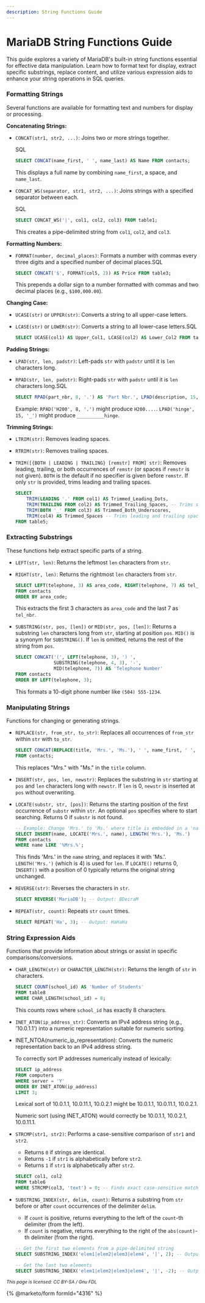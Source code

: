 ```yaml
---
description: String Functions Guide
---
```


# MariaDB String Functions Guide

This guide explores a variety of MariaDB's built-in string functions essential for effective data manipulation. Learn how to format text for display, extract specific substrings, replace content, and utilize various expression aids to enhance your string operations in SQL queries.

### Formatting Strings

Several functions are available for formatting text and numbers for display or processing.

**Concatenating Strings:**

*   `CONCAT(str1, str2, ...)`: Joins two or more strings together.

    SQL

    ```sql
    SELECT CONCAT(name_first, ' ', name_last) AS Name FROM contacts;
    ```

    This displays a full name by combining `name_first`, a space, and `name_last`.
*   `CONCAT_WS(separator, str1, str2, ...)`: Joins strings with a specified separator between each.

    SQL

    ```sql
    SELECT CONCAT_WS('|', col1, col2, col3) FROM table1;
    ```

    This creates a pipe-delimited string from `col1`, `col2`, and `col3`.

**Formatting Numbers:**

*   `FORMAT(number, decimal_places)`: Formats a number with commas every three digits and a specified number of decimal places.SQL

    ```sql
    SELECT CONCAT('$', FORMAT(col5, 2)) AS Price FROM table3;
    ```

    This prepends a dollar sign to a number formatted with commas and two decimal places (e.g., `$100,000.00`).

**Changing Case:**

* `UCASE(str)` or `UPPER(str)`: Converts a string to all upper-case letters.
*   `LCASE(str)` or `LOWER(str)`: Converts a string to all lower-case letters.SQL

    ```sql
    SELECT UCASE(col1) AS Upper_Col1, LCASE(col2) AS Lower_Col2 FROM table4;
    ```

**Padding Strings:**

* `LPAD(str, len, padstr)`: Left-pads `str` with `padstr` until it is `len` characters long.
*   `RPAD(str, len, padstr)`: Right-pads `str` with `padstr` until it is `len` characters long.SQL

    ```sql
    SELECT RPAD(part_nbr, 8, '.') AS 'Part Nbr.', LPAD(description, 15, '_') AS Description FROM catalog;
    ```

    Example: `RPAD('H200', 8, '.')` might produce `H200....`. `LPAD('hinge', 15, '_')` might produce `__________hinge`.

**Trimming Strings:**

* `LTRIM(str)`: Removes leading spaces.
* `RTRIM(str)`: Removes trailing spaces.
*   `TRIM([{BOTH | LEADING | TRAILING} [remstr] FROM] str)`: Removes leading, trailing, or both occurrences of `remstr` (or spaces if `remstr` is not given). `BOTH` is the default if no specifier is given before `remstr`. If only `str` is provided, trims leading and trailing spaces.

    ```sql
    SELECT
        TRIM(LEADING '.' FROM col1) AS Trimmed_Leading_Dots,
        TRIM(TRAILING FROM col2) AS Trimmed_Trailing_Spaces, -- Trims spaces
        TRIM(BOTH '_' FROM col3) AS Trimmed_Both_Underscores,
        TRIM(col4) AS Trimmed_Spaces -- Trims leading and trailing spaces
    FROM table5;
    ```

### Extracting Substrings

These functions help extract specific parts of a string.

* `LEFT(str, len)`: Returns the leftmost `len` characters from `str`.
*   `RIGHT(str, len)`: Returns the rightmost `len` characters from `str`.

    ```sql
    SELECT LEFT(telephone, 3) AS area_code, RIGHT(telephone, 7) AS tel_nbr
    FROM contacts
    ORDER BY area_code;
    ```

    This extracts the first 3 characters as `area_code` and the last 7 as `tel_nbr`.
*   `SUBSTRING(str, pos, [len])` or `MID(str, pos, [len])`: Returns a substring `len` characters long from `str`, starting at position `pos`. `MID()` is a synonym for `SUBSTRING()`. If `len` is omitted, returns the rest of the string from `pos`.

    ```sql
    SELECT CONCAT('(', LEFT(telephone, 3), ') ',
                  SUBSTRING(telephone, 4, 3), '-',
                  MID(telephone, 7)) AS 'Telephone Number'
    FROM contacts
    ORDER BY LEFT(telephone, 3);
    ```

    This formats a 10-digit phone number like `(504) 555-1234`.

### Manipulating Strings

Functions for changing or generating strings.

*   `REPLACE(str, from_str, to_str)`: Replaces all occurrences of `from_str` within `str` with `to_str`.

    ```sql
    SELECT CONCAT(REPLACE(title, 'Mrs.', 'Ms.'), ' ', name_first, ' ', name_last) AS Name
    FROM contacts;
    ```

    This replaces "Mrs." with "Ms." in the `title` column.
* `INSERT(str, pos, len, newstr)`: Replaces the substring in `str` starting at `pos` and `len` characters long with `newstr`. If `len` is 0, `newstr` is inserted at `pos` without overwriting.
*   `LOCATE(substr, str, [pos])`: Returns the starting position of the first occurrence of `substr` within `str`. An optional `pos` specifies where to start searching. Returns 0 if `substr` is not found.

    ```sql
    -- Example: Change 'Mrs.' to 'Ms.' where title is embedded in a 'name' column
    SELECT INSERT(name, LOCATE('Mrs.', name), LENGTH('Mrs.'), 'Ms.')
    FROM contacts
    WHERE name LIKE '%Mrs.%';
    ```

    This finds 'Mrs.' in the `name` string, and replaces it with 'Ms.'. `LENGTH('Mrs.')` (which is 4) is used for `len`. If `LOCATE()` returns 0, `INSERT()` with a position of 0 typically returns the original string unchanged.
*   `REVERSE(str)`: Reverses the characters in `str`.

    ```sql
    SELECT REVERSE('MariaDB'); -- Output: BDeiraM
    ```
*   `REPEAT(str, count)`: Repeats `str` `count` times.

    ```sql
    SELECT REPEAT('Ha', 3); -- Output: HaHaHa
    ```

### String Expression Aids

Functions that provide information about strings or assist in specific comparisons/conversions.

*   `CHAR_LENGTH(str)` or `CHARACTER_LENGTH(str)`: Returns the length of `str` in characters.

    ```sql
    SELECT COUNT(school_id) AS 'Number of Students'
    FROM table8
    WHERE CHAR_LENGTH(school_id) = 8;
    ```

    This counts rows where `school_id` has exactly 8 characters.
* `INET_ATON(ip_address_str)`: Converts an IPv4 address string (e.g., '10.0.1.1') into a numeric representation suitable for numeric sorting.
*   INET\_NTOA(numeric\_ip\_representation): Converts the numeric representation back to an IPv4 address string.

    To correctly sort IP addresses numerically instead of lexically:

    ```sql
    SELECT ip_address
    FROM computers
    WHERE server = 'Y'
    ORDER BY INET_ATON(ip_address)
    LIMIT 3;
    ```

    Lexical sort of 10.0.1.1, 10.0.11.1, 10.0.2.1 might be 10.0.1.1, 10.0.11.1, 10.0.2.1.

    Numeric sort (using INET\_ATON) would correctly be 10.0.1.1, 10.0.2.1, 10.0.11.1.
*   `STRCMP(str1, str2)`: Performs a case-sensitive comparison of `str1` and `str2`.

    * Returns `0` if strings are identical.
    * Returns `-1` if `str1` is alphabetically before `str2`.
    * Returns `1` if `str1` is alphabetically after `str2`.

    ```sql
    SELECT col1, col2
    FROM table6
    WHERE STRCMP(col3, 'text') = 0; -- Finds exact case-sensitive match for 'text'
    ```
*   `SUBSTRING_INDEX(str, delim, count)`: Returns a substring from `str` before or after `count` occurrences of the delimiter `delim`.

    * If `count` is positive, returns everything to the left of the `count`-th delimiter (from the left).
    * If `count` is negative, returns everything to the right of the `abs(count)`-th delimiter (from the right).

    ```sql
    -- Get the first two elements from a pipe-delimited string
    SELECT SUBSTRING_INDEX('elem1|elem2|elem3|elem4', '|', 2); -- Output: elem1|elem2

    -- Get the last two elements
    SELECT SUBSTRING_INDEX('elem1|elem2|elem3|elem4', '|', -2); -- Output: elem3|elem4
    ```



<sub>_This page is licensed: CC BY-SA / Gnu FDL_</sub>

{% @marketo/form formId="4316" %}
